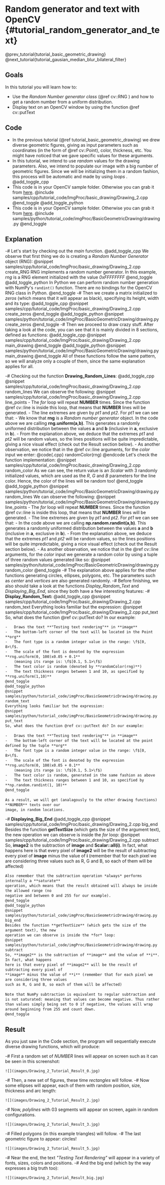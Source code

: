 Random generator and text with OpenCV {#tutorial_random_generator_and_text}
=====================================

@prev_tutorial{tutorial_basic_geometric_drawing}
@next_tutorial{tutorial_gausian_median_blur_bilateral_filter}

Goals
-----

In this tutorial you will learn how to:

-   Use the *Random Number generator class* (@ref cv::RNG ) and how to get a random number from a
    uniform distribution.
-   Display text on an OpenCV window by using the function @ref cv::putText

Code
----

-   In the previous tutorial (@ref tutorial_basic_geometric_drawing) we drew diverse geometric figures, giving as input
    parameters such as coordinates (in the form of @ref cv::Point), color, thickness, etc. You
    might have noticed that we gave specific values for these arguments.
-   In this tutorial, we intend to use *random* values for the drawing parameters. Also, we intend
    to populate our image with a big number of geometric figures. Since we will be initializing them
    in a random fashion, this process will be automatic and made by using *loops* .
@add_toggle_cpp
-   This code is in your OpenCV sample folder. Otherwise you can grab it from
    [here](https://raw.githubusercontent.com/opencv/opencv/3.4/samples/cpp/tutorial_code/ImgProc/basic_drawing/Drawing_2.cpp).
    @include samples/cpp/tutorial_code/ImgProc/basic_drawing/Drawing_2.cpp
@end_toggle
@add_toggle_python
-   This code is in your OpenCV sample folder. Otherwise you can grab it from
    [here](https://raw.githubusercontent.com/opencv/opencv/3.4/samples/python/tutorial_code/imgProc/BasicGeometricDrawing/drawing.py).
    @include samples/python/tutorial_code/imgProc/BasicGeometricDrawing/drawing.py
@end_toggle

Explanation
-----------

-#  Let's start by checking out the *main* function.
@add_toggle_cpp
We observe that first thing we do is creating a
    *Random Number Generator* object (RNG):
    @snippet samples/cpp/tutorial_code/ImgProc/basic_drawing/Drawing_2.cpp create_RNG
    RNG implements a random number generator. In this example, *rng* is a RNG element initialized
    with the value *0xFFFFFFFF*
@end_toggle
@add_toggle_python
    In Python we can perform random number generation with NumPy's `randint()` function. There
    are no bindings for the OpenCV RNG class in Python.
@end_toggle
-#  Then we create a matrix initialized to *zeros* (which means that it will appear as black),
    specifying its height, width and its type:
@add_toggle_cpp
    @snippet samples/cpp/tutorial_code/ImgProc/basic_drawing/Drawing_2.cpp create_zeros
@end_toggle
@add_toggle_python
    @snippet samples/python/tutorial_code/imgProc/BasicGeometricDrawing/drawing.py create_zeros
@end_toggle
-#  Then we proceed to draw crazy stuff. After taking a look at the code, you can see that it is
    mainly divided in 8 sections, defined as functions:
@add_toggle_cpp
    @snippet samples/cpp/tutorial_code/ImgProc/basic_drawing/Drawing_2.cpp main_drawing
@end_toggle
@add_toggle_python
    @snippet samples/python/tutorial_code/imgProc/BasicGeometricDrawing/drawing.py main_drawing
@end_toggle
    All of these functions follow the same pattern, so we will analyze only a couple of them, since
    the same explanation applies for all.

-#  Checking out the function **Drawing_Random_Lines**:
@add_toggle_cpp
    @snippet samples/cpp/tutorial_code/ImgProc/basic_drawing/Drawing_2.cpp random_lines
    We can observe the following:
    @snippet samples/cpp/tutorial_code/ImgProc/basic_drawing/Drawing_2.cpp line_points
    -   The *for* loop will repeat **NUMBER** times. Since the function @ref cv::line is inside this
        loop, that means that **NUMBER** lines will be generated.
    -   The line extremes are given by *pt1* and *pt2*. For *pt1* we can see that:
        -   We know that **rng** is a *Random number generator* object. In the code above we are
            calling **rng.uniform(a,b)**. This generates a randomly uniformed distribution between
            the values **a** and **b** (inclusive in **a**, exclusive in **b**).
        -   From the explanation above, we deduce that the extremes *pt1* and *pt2* will be random
            values, so the lines positions will be quite impredictable, giving a nice visual effect
            (check out the Result section below).
        -   As another observation, we notice that in the @ref cv::line arguments, for the *color*
            input we enter:
            @code{.cpp}
            randomColor(rng)
            @endcode
            Let's check the function implementation:
            @snippet samples/cpp/tutorial_code/ImgProc/basic_drawing/Drawing_2.cpp random_color
            As we can see, the return value is an *Scalar* with 3 randomly initialized values, which
            are used as the *R*, *G* and *B* parameters for the line color. Hence, the color of the
            lines will be random too!
@end_toggle
@add_toggle_python
    @snippet samples/python/tutorial_code/imgProc/BasicGeometricDrawing/drawing.py random_lines
    We can observe the following:
    @snippet samples/python/tutorial_code/imgProc/BasicGeometricDrawing/drawing.py line_points
    -   The *for* loop will repeat **NUMBER** times. Since the function @ref cv::line is inside this
        loop, that means that **NUMBER** lines will be generated.
    -   The line extremes are given by *pt1* and *pt2*. For *pt1* we can see that:
        -   In the code above we are
            calling **np.random.randint(a,b)**. This generates a randomly uniformed distribution between
            the values **a** and **b** (inclusive in **a**, exclusive in **b**).
        -   From the explanation above, we deduce that the extremes *pt1* and *pt2* will be random
            values, so the lines positions will be quite impredictable, giving a nice visual effect
            (check out the Result section below).
        -   As another observation, we notice that in the @ref cv::line arguments, for the *color*
            input we generate a random color by using a tuple of three random
            values generated like so:
            @snippet samples/python/tutorial_code/imgProc/BasicGeometricDrawing/drawing.py random_color
@end_toggle
-#  The explanation above applies for the other functions generating circles, ellipses, polygons,
    etc. The parameters such as *center* and *vertices* are also generated randomly.
-#  Before finishing, we also should take a look at the functions *Display_Random_Text* and
    *Displaying_Big_End*, since they both have a few interesting features:
-#  **Display_Random_Text:**
    @add_toggle_cpp
    @snippet samples/cpp/tutorial_code/ImgProc/basic_drawing/Drawing_2.cpp random_text
    Everything looks familiar but the expression:
    @snippet samples/cpp/tutorial_code/ImgProc/basic_drawing/Drawing_2.cpp put_text
    So, what does the function @ref cv::putText do? In our example:

    -   Draws the text **"Testing text rendering"** in **image**
    -   The bottom-left corner of the text will be located in the Point **org**
    -   The font type is a random integer value in the range: \f$[0, 8>\f$.
    -   The scale of the font is denoted by the expression **rng.uniform(0, 100)x0.05 + 0.1**
        (meaning its range is: \f$[0.1, 5.1>\f$)
    -   The text color is random (denoted by **randomColor(rng)**)
    -   The text thickness ranges between 1 and 10, as specified by **rng.uniform(1,10)**
    @end_toggle
    @add_toggle_python
    @snippet samples/python/tutorial_code/imgProc/BasicGeometricDrawing/drawing.py random_text
    Everything looks familiar but the expression:
    @snippet samples/python/tutorial_code/imgProc/BasicGeometricDrawing/drawing.py put_text
    So, what does the function @ref cv::putText do? In our example:

    -   Draws the text **"Testing text rendering"** in **image**
    -   The bottom-left corner of the text will be located at the point defined by the tuple **org**
    -   The font type is a random integer value in the range: \f$[0, 8>\f$.
    -   The scale of the font is denoted by the expression **rng.uniform(0, 100)x0.05 + 0.1**
        (meaning its range is: \f$[0.1, 5.1>\f$)
    -   The text color is random, generated in the same fashion as above
    -   The text thickness ranges between 1 and 10, as specified by **np.random.randint(1, 10)**
    @end_toggle

    As a result, we will get (analagously to the other drawing functions) **NUMBER** texts over our
    image, in random locations.

-#  **Displaying_Big_End**
    @add_toggle_cpp
    @snippet samples/cpp/tutorial_code/ImgProc/basic_drawing/Drawing_2.cpp big_end
    Besides the function **getTextSize** (which gets the size of the argument text), the new
    operation we can observe is inside the *for* loop:
    @snippet samples/cpp/tutorial_code/ImgProc/basic_drawing/Drawing_2.cpp subtract
    So, **image2** is the subtraction of **image** and **Scalar::all(i)**. In fact, what happens
    here is that every pixel of **image2** will be the result of subtracting every pixel of
    **image** minus the value of **i** (remember that for each pixel we are considering three values
    such as R, G and B, so each of them will be affected)

    Also remember that the subtraction operation *always* performs internally a **saturate**
    operation, which means that the result obtained will always be inside the allowed range (no
    negative and between 0 and 255 for our example).
    @end_toggle
    @add_toggle_python
    @snippet samples/python/tutorial_code/imgProc/BasicGeometricDrawing/drawing.py big_end
    Besides the function **getTextSize** (which gets the size of the argument text), the new
    operation we can observe is inside the *for* loop:
    @snippet samples/python/tutorial_code/imgProc/BasicGeometricDrawing/drawing.py subtract
    So, **image2** is the subtraction of **image** and the value of **i**. In fact, what happens
    here is that every pixel of **image2** will be the result of subtracting every pixel of
    **image** minus the value of **i** (remember that for each pixel we are considering three values
    such as R, G and B, so each of them will be affected)

    Note that NumPy subtraction is equivalent to regular subtraction and is not saturated: meaning that values can become negative. Thus rather than values simply being set to 0 if negative, the values will wrap around beginning from 255 and count down.
    @end_toggle

Result
------

As you just saw in the Code section, the program will sequentially execute diverse drawing
functions, which will produce:

-#  First a random set of *NUMBER* lines will appear on screen such as it can be seen in this
    screenshot:

    ![](images/Drawing_2_Tutorial_Result_0.jpg)

-#  Then, a new set of figures, these time *rectangles* will follow.
-#  Now some ellipses will appear, each of them with random position, size, thickness and arc
    length:

    ![](images/Drawing_2_Tutorial_Result_2.jpg)

-#  Now, *polylines* with 03 segments will appear on screen, again in random configurations.

    ![](images/Drawing_2_Tutorial_Result_3.jpg)

-#  Filled polygons (in this example triangles) will follow.
-#  The last geometric figure to appear: circles!

    ![](images/Drawing_2_Tutorial_Result_5.jpg)

-#  Near the end, the text *"Testing Text Rendering"* will appear in a variety of fonts, sizes,
    colors and positions.
-#  And the big end (which by the way expresses a big truth too):

    ![](images/Drawing_2_Tutorial_Result_big.jpg)
